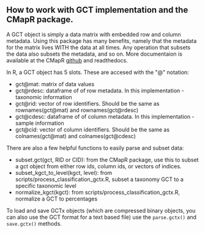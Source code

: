 ## How to work with GCT implementation and the CMapR package.

A GCT object is simply a data matrix with embedded row and column metadata. Using this package has many benefits, namely that the metadata for the matrix lives WITH the data at all times. Any operation that subsets the data also subsets the metadata, and so on. More documentaion is available at the CMapR [github](https://github.com/cmap/cmapR) and readthedocs.

In R, a GCT object has 5 slots. These are accesed with the "@" notation: 
 - gct@mat: matrix of data values
 - gct@rdesc: dataframe of of row metadata. In this implementation - taxonomic information
 - gct@rid: vector of row identifiers. Should be the same as rownames(gct@mat) and rownames(gct@rdesc)
 - gct@cdesc: dataframe of of column metadata. In this implementation - sample information
 - gct@cid: vector of column identifiers. Should be the same as colnames(gct@mat) and colnames(gct@cdesc)

There are also a few helpful functions to easily parse and subset data:
 - subset.gct(gct, RID or CID): from the CMapR package, use this to subset a gct object from either row ids, column ids, or vectors of indices.
 - subset_kgct_to_level(kgct, level): from scripts/process_classification_gctx.R, subset a taxonomy GCT to a specific taxonomic level
 - normalize_kgct(kgct): from scripts/process_classification_gctx.R, normalize a GCT to percentages
 
To load and save GCTx objects (which are compressed binary objects, you can also use the GCT format for a text based file) use the `parse.gctx()` and `save.gctx()` methods.
